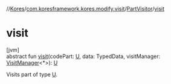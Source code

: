 //[Kores](../../../index.md)/[com.koresframework.kores.modify.visit](../index.md)/[PartVisitor](index.md)/[visit](visit.md)

# visit

[jvm]\
abstract fun [visit](visit.md)(codePart: [U](index.md), data: TypedData, visitManager: [VisitManager](../-visit-manager/index.md)<*>): [U](index.md)

Visits part of type [U](index.md).
